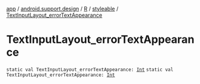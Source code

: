 [app](../../../index.md) / [android.support.design](../../index.md) / [R](../index.md) / [styleable](index.md) / [TextInputLayout_errorTextAppearance](./-text-input-layout_error-text-appearance.md)

# TextInputLayout_errorTextAppearance

`static val TextInputLayout_errorTextAppearance: `[`Int`](https://kotlinlang.org/api/latest/jvm/stdlib/kotlin/-int/index.html)
`static val TextInputLayout_errorTextAppearance: `[`Int`](https://kotlinlang.org/api/latest/jvm/stdlib/kotlin/-int/index.html)